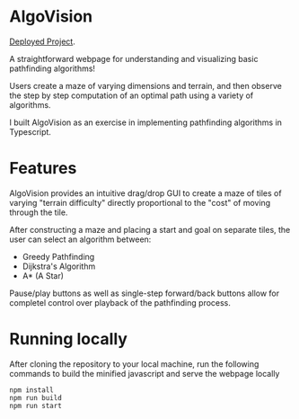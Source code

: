 # AlgoVision
[Deployed Project](https://algo-vision.herokuapp.com).

A straightforward webpage for understanding and visualizing basic pathfinding algorithms!  

Users create a maze of varying dimensions and terrain, and then observe the step by step computation of an optimal path using a variety of algorithms.

I built AlgoVision as an exercise in implementing pathfinding algorithms in Typescript.

# Features
AlgoVision provides an intuitive drag/drop GUI to create a maze of tiles of varying "terrain difficulty" directly proportional to the "cost" of moving through the tile.   

After constructing a maze and placing a start and goal on separate tiles, the user can select an algorithm between:  
- Greedy Pathfinding
- Dijkstra's Algorithm
- A* (A Star)

Pause/play buttons as well as single-step forward/back buttons allow for completel control over playback of the pathfinding process.


# Running locally
After cloning the repository to your local machine, run the following commands to build the minified javascript and serve the webpage locally

```
npm install
npm run build
npm run start
```
